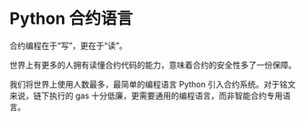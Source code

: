 # Python 合约语言

合约编程在于“写”，更在于“读”。

世界上有更多的人拥有读懂合约代码的能力，意味着合约的安全性多了一份保障。



我们将世界上使用人数最多，最简单的编程语言 Python 引入合约系统。对于铭文来说，链下执行的 gas 十分低廉，更需要通用的编程语言，而非智能合约专用语言。
